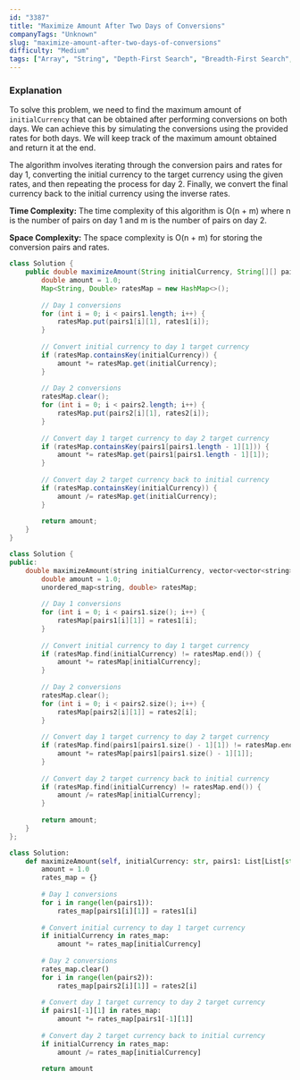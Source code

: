```yaml
---
id: "3387"
title: "Maximize Amount After Two Days of Conversions"
companyTags: "Unknown"
slug: "maximize-amount-after-two-days-of-conversions"
difficulty: "Medium"
tags: ["Array", "String", "Depth-First Search", "Breadth-First Search", "Graph"]
---
```


### Explanation

To solve this problem, we need to find the maximum amount of `initialCurrency` that can be obtained after performing conversions on both days. We can achieve this by simulating the conversions using the provided rates for both days. We will keep track of the maximum amount obtained and return it at the end.

The algorithm involves iterating through the conversion pairs and rates for day 1, converting the initial currency to the target currency using the given rates, and then repeating the process for day 2. Finally, we convert the final currency back to the initial currency using the inverse rates.

**Time Complexity:** The time complexity of this algorithm is O(n + m) where n is the number of pairs on day 1 and m is the number of pairs on day 2.

**Space Complexity:** The space complexity is O(n + m) for storing the conversion pairs and rates.
```java
class Solution {
    public double maximizeAmount(String initialCurrency, String[][] pairs1, double[] rates1, String[][] pairs2, double[] rates2) {
        double amount = 1.0;
        Map<String, Double> ratesMap = new HashMap<>();
        
        // Day 1 conversions
        for (int i = 0; i < pairs1.length; i++) {
            ratesMap.put(pairs1[i][1], rates1[i]);
        }
        
        // Convert initial currency to day 1 target currency
        if (ratesMap.containsKey(initialCurrency)) {
            amount *= ratesMap.get(initialCurrency);
        }
        
        // Day 2 conversions
        ratesMap.clear();
        for (int i = 0; i < pairs2.length; i++) {
            ratesMap.put(pairs2[i][1], rates2[i]);
        }
        
        // Convert day 1 target currency to day 2 target currency
        if (ratesMap.containsKey(pairs1[pairs1.length - 1][1])) {
            amount *= ratesMap.get(pairs1[pairs1.length - 1][1]);
        }
        
        // Convert day 2 target currency back to initial currency
        if (ratesMap.containsKey(initialCurrency)) {
            amount /= ratesMap.get(initialCurrency);
        }
        
        return amount;
    }
}
```

```cpp
class Solution {
public:
    double maximizeAmount(string initialCurrency, vector<vector<string>>& pairs1, vector<double>& rates1, vector<vector<string>>& pairs2, vector<double>& rates2) {
        double amount = 1.0;
        unordered_map<string, double> ratesMap;
        
        // Day 1 conversions
        for (int i = 0; i < pairs1.size(); i++) {
            ratesMap[pairs1[i][1]] = rates1[i];
        }
        
        // Convert initial currency to day 1 target currency
        if (ratesMap.find(initialCurrency) != ratesMap.end()) {
            amount *= ratesMap[initialCurrency];
        }
        
        // Day 2 conversions
        ratesMap.clear();
        for (int i = 0; i < pairs2.size(); i++) {
            ratesMap[pairs2[i][1]] = rates2[i];
        }
        
        // Convert day 1 target currency to day 2 target currency
        if (ratesMap.find(pairs1[pairs1.size() - 1][1]) != ratesMap.end()) {
            amount *= ratesMap[pairs1[pairs1.size() - 1][1]];
        }
        
        // Convert day 2 target currency back to initial currency
        if (ratesMap.find(initialCurrency) != ratesMap.end()) {
            amount /= ratesMap[initialCurrency];
        }
        
        return amount;
    }
};
```

```python
class Solution:
    def maximizeAmount(self, initialCurrency: str, pairs1: List[List[str]], rates1: List[float], pairs2: List[List[str]], rates2: List[float]) -> float:
        amount = 1.0
        rates_map = {}
        
        # Day 1 conversions
        for i in range(len(pairs1)):
            rates_map[pairs1[i][1]] = rates1[i]
        
        # Convert initial currency to day 1 target currency
        if initialCurrency in rates_map:
            amount *= rates_map[initialCurrency]
        
        # Day 2 conversions
        rates_map.clear()
        for i in range(len(pairs2)):
            rates_map[pairs2[i][1]] = rates2[i]
        
        # Convert day 1 target currency to day 2 target currency
        if pairs1[-1][1] in rates_map:
            amount *= rates_map[pairs1[-1][1]]
        
        # Convert day 2 target currency back to initial currency
        if initialCurrency in rates_map:
            amount /= rates_map[initialCurrency]
        
        return amount
```